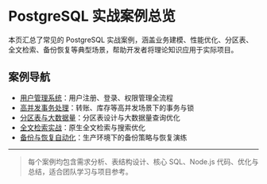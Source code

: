 # PostgreSQL 实战案例总览

本页汇总了常见的 PostgreSQL 实战案例，涵盖业务建模、性能优化、分区表、全文检索、备份恢复等典型场景，帮助开发者将理论知识应用于实际项目。

## 案例导航
- [用户管理系统](./case-用户管理系统.md)：用户注册、登录、权限管理全流程
- [高并发事务处理](./case-高并发事务.md)：转账、库存等高并发场景下的事务与锁
- [分区表与大数据量](./case-分区表与大数据量.md)：分区表设计与大数据量查询优化
- [全文检索实战](./case-全文检索.md)：原生全文检索与搜索优化
- [备份与恢复自动化](./case-备份恢复.md)：生产环境下的备份策略与恢复演练

---

> 每个案例均包含需求分析、表结构设计、核心 SQL、Node.js 代码、优化与总结，适合团队学习与项目参考。 